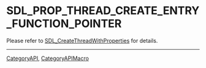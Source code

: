 # SDL_PROP_THREAD_CREATE_ENTRY_FUNCTION_POINTER

Please refer to [SDL_CreateThreadWithProperties](SDL_CreateThreadWithProperties) for details.

----
[CategoryAPI](CategoryAPI), [CategoryAPIMacro](CategoryAPIMacro)

